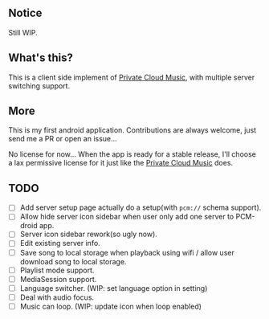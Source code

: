 ## Notice

Still WIP.

## What's this?

This is a client side implement of [Private Cloud Music](https://github.com/BLumia/Private-Cloud-Music), with multiple server switching support.

## More

This is my first android application. Contributions are always welcome, just send me a PR or open an issue...

No license for now... When the app is ready for a stable release, I'll choose a lax permissive license for it just like the [Private Cloud Music](https://github.com/BLumia/Private-Cloud-Music) does.

## TODO

- [ ] Add server setup page actually do a setup(with `pcm://` schema support).
- [ ] Allow hide server icon sidebar when user only add one server to PCM-droid app.
- [ ] Server icon sidebar rework(so ugly now).
- [ ] Edit existing server info.
- [ ] Save song to local storage when playback using wifi / allow user download song to local storage.
- [ ] Playlist mode support.
- [ ] MediaSession support.
- [ ] Language switcher. (WIP: set language option in setting)
- [ ] Deal with audio focus.
- [ ] Music can loop. (WIP: update icon when loop enabled)
